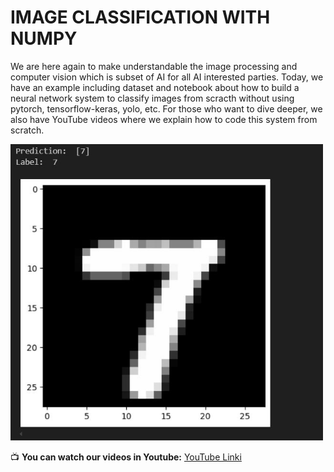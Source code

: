 # IMAGE CLASSIFICATION WITH NUMPY
  We are here again to make understandable the image processing and computer vision which is subset of AI for all AI interested parties. 
  Today, we have an example including dataset and notebook about how to build a neural network system to classify images from scracth without using pytorch, tensorflow-keras, yolo, etc.
  For those who want to dive deeper, we also have YouTube videos where we explain how to code this system from scratch.
  
  
  <img src="image_classification_7.JPG" alt="This is an example among our results" width="500" >
  
  📺 **You can watch our videos in Youtube:** [YouTube Linki](https://www.youtube.com/watch?v=u9SMgh-NV6s)



